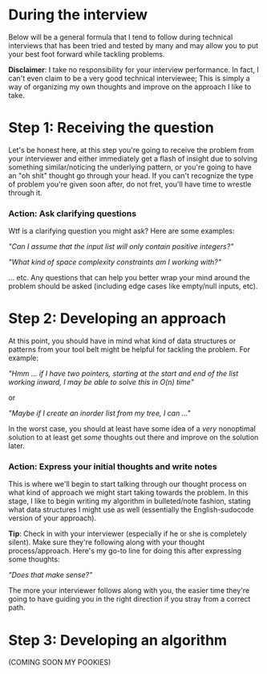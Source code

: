 # During the interview

Below will be a general formula that I tend to follow during technical interviews that has been tried and tested by many and may allow you to put your best foot forward while tackling problems.

**Disclaimer**: I take no responsibility for your interview performance. In fact, I can't even claim to be a very good technical interviewee; This is simply a way of organizing my own thoughts and improve on the approach I like to take.

# Step 1: Receiving the question

Let's be honest here, at this step you're going to receive the problem from your interviewer and either immediately get a flash of insight due to solving something similar/noticing the underlying pattern, or you're going to have an "oh shit" thought go through your head. If you can't recognize the type of problem you're given soon after, do not fret, you'll have time to wrestle through it.

### Action: Ask clarifying questions

Wtf is a clarifying question you might ask? Here are some examples:

_"Can I assume that the input list will only contain positive integers?"_

_"What kind of space complexity constraints am I working with?"_

... etc. Any questions that can help you better wrap your mind around the problem should be asked (including edge cases like empty/null inputs, etc).

# Step 2: Developing an approach

At this point, you should have in mind what kind of data structures or patterns from your tool belt might be helpful for tackling the problem. For example:

_"Hmm ... if I have two pointers, starting at the start and end of the list working inward, I may be able to solve this in O(n) time"_

or

_"Maybe if I create an inorder list from my tree, I can ..."_

In the worst case, you should at least have some idea of a _very_ nonoptimal solution to at least get _some_ thoughts out there and improve on the solution later.

### Action: Express your initial thoughts and write notes

This is where we'll begin to start talking through our thought process on what kind of approach we might start taking towards the problem. In this stage, I like to begin writing my algorithm in bulleted/note fashion, stating what data structures I might use as well (essentially the English-sudocode version of your approach). 

**Tip**: Check in with your interviewer (especially if he or she is completely silent). Make sure they're following along with your thought process/approach. Here's my go-to line for doing this after expressing some thoughts:

_"Does that make sense?"_

The more your interviewer follows along with you, the easier time they're going to have guiding you in the right direction if you stray from a correct path.

# Step 3: Developing an algorithm

(COMING SOON MY POOKIES)

